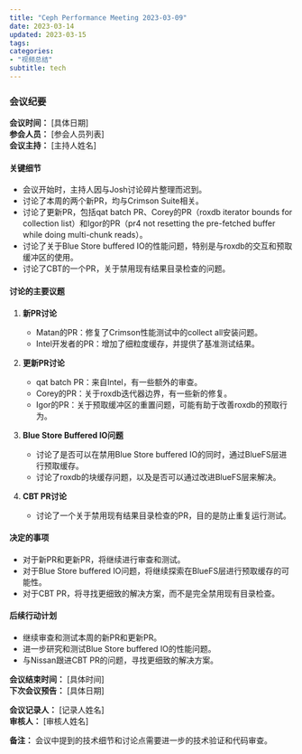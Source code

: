 ```yaml
---
title: "Ceph Performance Meeting 2023-03-09"
date: 2023-03-14
updated: 2023-03-15
tags:
categories:
- "视频总结"
subtitle: tech
---
```



### 会议纪要

**会议时间：** [具体日期]  
**参会人员：** [参会人员列表]  
**会议主持：** [主持人姓名]  

#### 关键细节
- 会议开始时，主持人因与Josh讨论碎片整理而迟到。
- 讨论了本周的两个新PR，均与Crimson Suite相关。
- 讨论了更新PR，包括qat batch PR、Corey的PR（roxdb iterator bounds for collection list）和Igor的PR（pr4 not resetting the pre-fetched buffer while doing multi-chunk reads）。
- 讨论了关于Blue Store buffered IO的性能问题，特别是与roxdb的交互和预取缓冲区的使用。
- 讨论了CBT的一个PR，关于禁用现有结果目录检查的问题。

#### 讨论的主要议题
1. **新PR讨论**
   - Matan的PR：修复了Crimson性能测试中的collect all安装问题。
   - Intel开发者的PR：增加了细粒度缓存，并提供了基准测试结果。

2. **更新PR讨论**
   - qat batch PR：来自Intel，有一些额外的审查。
   - Corey的PR：关于roxdb迭代器边界，有一些新的修复。
   - Igor的PR：关于预取缓冲区的重置问题，可能有助于改善roxdb的预取行为。

3. **Blue Store Buffered IO问题**
   - 讨论了是否可以在禁用Blue Store buffered IO的同时，通过BlueFS层进行预取缓存。
   - 讨论了roxdb的块缓存问题，以及是否可以通过改进BlueFS层来解决。

4. **CBT PR讨论**
   - 讨论了一个关于禁用现有结果目录检查的PR，目的是防止重复运行测试。

#### 决定的事项
- 对于新PR和更新PR，将继续进行审查和测试。
- 对于Blue Store buffered IO问题，将继续探索在BlueFS层进行预取缓存的可能性。
- 对于CBT PR，将寻找更细致的解决方案，而不是完全禁用现有目录检查。

#### 后续行动计划
- 继续审查和测试本周的新PR和更新PR。
- 进一步研究和测试Blue Store buffered IO的性能问题。
- 与Nissan跟进CBT PR的问题，寻找更细致的解决方案。

**会议结束时间：** [具体时间]  
**下次会议预告：** [具体日期]  

**会议记录人：** [记录人姓名]  
**审核人：** [审核人姓名]  

**备注：** 会议中提到的技术细节和讨论点需要进一步的技术验证和代码审查。